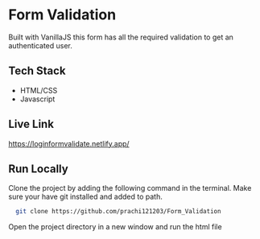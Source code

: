 # Form Validation

Built with VanillaJS this form has all the required validation to get an authenticated user.


## Tech Stack

- HTML/CSS
- Javascript



## Live Link

https://loginformvalidate.netlify.app/


## Run Locally

Clone the project by adding the following command in the terminal.
Make sure your have git installed and added to path.

```bash
  git clone https://github.com/prachi121203/Form_Validation
```

Open the project directory in a new window and run the html file


